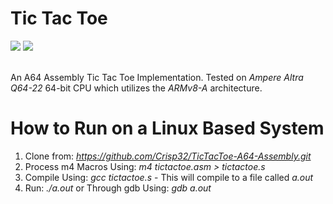 # Tic Tac Toe

<div align="left">
	<img src="https://img.shields.io/badge/language-A64 Assembly-yellow">
	<img src="https://img.shields.io/badge/developer-Connell Reffo-red">
</div>

<br />

An A64 Assembly Tic Tac Toe Implementation.
Tested on *Ampere Altra Q64-22* 64-bit CPU which utilizes the *ARMv8-A* architecture.

# How to Run on a Linux Based System
1. Clone from: *https://github.com/Crisp32/TicTacToe-A64-Assembly.git*
2. Process m4 Macros Using: *m4 tictactoe.asm > tictactoe.s*
3. Compile Using: *gcc tictactoe.s* - This will compile to a file called *a.out*
4. Run: *./a.out* or Through gdb Using: *gdb a.out*
